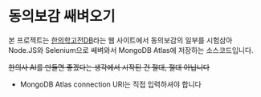 # 동의보감 쌔벼오기

본 프로젝트는 [한의학고전DB](https://mediclassics.kr/books/8/volume/1)라는 웹 사이트에서 동의보감의 일부를 시험삼아 Node.JS와 Selenium으로 쌔벼와서 MongoDB Atlas에 저장하는 소스코드입니다.

~~한의사 AI를 만들면 좋겠다는 생각에서 시작된 건 절대, 절대 아닙니다~~

* MongoDB Atlas connection URI는 직접 입력하셔야 합니다